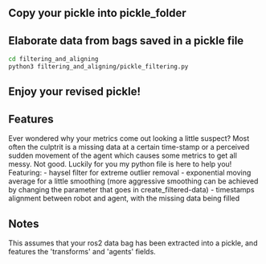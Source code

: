 
## Copy your pickle into pickle_folder
## Elaborate data from bags saved in a pickle file
```bash
cd filtering_and_aligning
python3 filtering_and_aligning/pickle_filtering.py 
```
## Enjoy your revised pickle!

## Features
Ever wondered why your metrics come out looking a little suspect? Most often the culptrit is a missing data at a certain time-stamp or a perceived sudden movement of the agent which causes some metrics to get all messy. Not good.
Luckily for you my python file is here to help you!
Featuring:
    - haysel filter for extreme outlier removal
    - exponential moving average for a little smoothing (more aggressive smoothing can be achieved by changing the parameter that goes in create_filtered-data)
    - timestamps alignment between robot and agent, with the missing data being filled
## Notes
This assumes that your ros2 data bag has been extracted into a pickle, and features the 'transforms' and 'agents' fields.